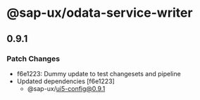 # @sap-ux/odata-service-writer

## 0.9.1
### Patch Changes

- f6e1223: Dummy update to test changesets and pipeline
- Updated dependencies [f6e1223]
  - @sap-ux/ui5-config@0.9.1
